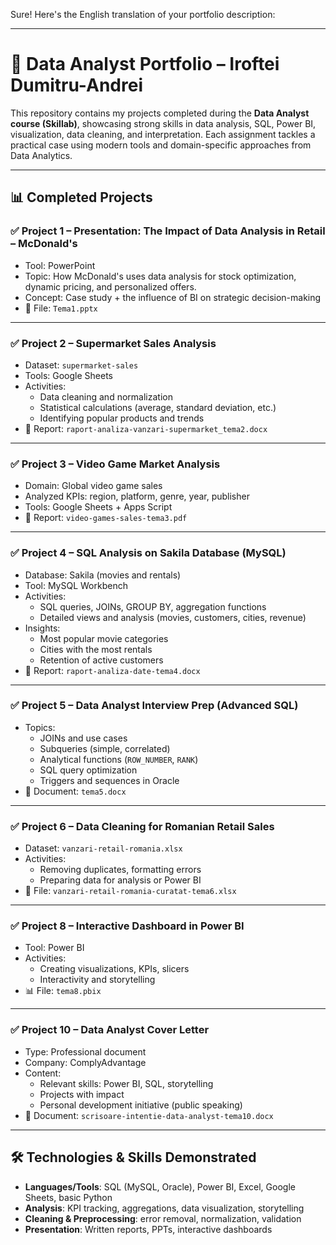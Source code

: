 Sure! Here's the English translation of your portfolio description:

---

# 🧠 Data Analyst Portfolio – Iroftei Dumitru-Andrei

This repository contains my projects completed during the **Data Analyst course (Skillab)**, showcasing strong skills in data analysis, SQL, Power BI, visualization, data cleaning, and interpretation. Each assignment tackles a practical case using modern tools and domain-specific approaches from Data Analytics.

---

## 📊 Completed Projects

### ✅ Project 1 – Presentation: The Impact of Data Analysis in Retail – McDonald's
- Tool: PowerPoint  
- Topic: How McDonald's uses data analysis for stock optimization, dynamic pricing, and personalized offers.  
- Concept: Case study + the influence of BI on strategic decision-making  
- 📁 File: `Tema1.pptx`

---

### ✅ Project 2 – Supermarket Sales Analysis
- Dataset: `supermarket-sales`  
- Tools: Google Sheets  
- Activities:  
  - Data cleaning and normalization  
  - Statistical calculations (average, standard deviation, etc.)  
  - Identifying popular products and trends  
- 📄 Report: `raport-analiza-vanzari-supermarket_tema2.docx`

---

### ✅ Project 3 – Video Game Market Analysis
- Domain: Global video game sales  
- Analyzed KPIs: region, platform, genre, year, publisher  
- Tools: Google Sheets + Apps Script  
- 📄 Report: `video-games-sales-tema3.pdf`

---

### ✅ Project 4 – SQL Analysis on Sakila Database (MySQL)
- Database: Sakila (movies and rentals)  
- Tool: MySQL Workbench  
- Activities:  
  - SQL queries, JOINs, GROUP BY, aggregation functions  
  - Detailed views and analysis (movies, customers, cities, revenue)  
- Insights:  
  - Most popular movie categories  
  - Cities with the most rentals  
  - Retention of active customers  
- 📄 Report: `raport-analiza-date-tema4.docx`

---

### ✅ Project 5 – Data Analyst Interview Prep (Advanced SQL)
- Topics:  
  - JOINs and use cases  
  - Subqueries (simple, correlated)  
  - Analytical functions (`ROW_NUMBER`, `RANK`)  
  - SQL query optimization  
  - Triggers and sequences in Oracle  
- 📄 Document: `tema5.docx`

---

### ✅ Project 6 – Data Cleaning for Romanian Retail Sales
- Dataset: `vanzari-retail-romania.xlsx`  
- Activities:  
  - Removing duplicates, formatting errors  
  - Preparing data for analysis or Power BI  
- 📁 File: `vanzari-retail-romania-curatat-tema6.xlsx`

---

### ✅ Project 8 – Interactive Dashboard in Power BI
- Tool: Power BI  
- Activities:  
  - Creating visualizations, KPIs, slicers  
  - Interactivity and storytelling  
- 📊 File: `tema8.pbix`

---

### ✅ Project 10 – Data Analyst Cover Letter
- Type: Professional document  
- Company: ComplyAdvantage  
- Content:  
  - Relevant skills: Power BI, SQL, storytelling  
  - Projects with impact  
  - Personal development initiative (public speaking)  
- 📄 Document: `scrisoare-intentie-data-analyst-tema10.docx`

---

## 🛠️ Technologies & Skills Demonstrated

- **Languages/Tools**: SQL (MySQL, Oracle), Power BI, Excel, Google Sheets, basic Python  
- **Analysis**: KPI tracking, aggregations, data visualization, storytelling  
- **Cleaning & Preprocessing**: error removal, normalization, validation  
- **Presentation**: Written reports, PPTs, interactive dashboards



